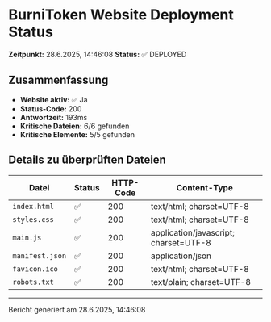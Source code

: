 # BurniToken Website Deployment Status

**Zeitpunkt:** 28.6.2025, 14:46:08
**Status:** ✅ DEPLOYED

## Zusammenfassung

- **Website aktiv:** ✅ Ja
- **Status-Code:** 200
- **Antwortzeit:** 193ms
- **Kritische Dateien:** 6/6 gefunden
- **Kritische Elemente:** 5/5 gefunden

## Details zu überprüften Dateien

| Datei           | Status | HTTP-Code | Content-Type                          |
| --------------- | ------ | --------- | ------------------------------------- |
| `index.html`    | ✅     | 200       | text/html; charset=UTF-8              |
| `styles.css`    | ✅     | 200       | text/html; charset=UTF-8              |
| `main.js`       | ✅     | 200       | application/javascript; charset=UTF-8 |
| `manifest.json` | ✅     | 200       | application/json                      |
| `favicon.ico`   | ✅     | 200       | text/html; charset=UTF-8              |
| `robots.txt`    | ✅     | 200       | text/plain; charset=UTF-8             |

---

Bericht generiert am 28.6.2025, 14:46:08
